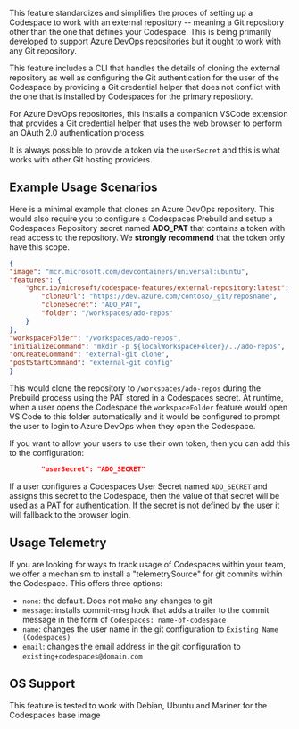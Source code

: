 This feature standardizes and simplifies the proces of setting up a Codespace
to work with an external repository -- meaning a Git repository other than
the one that defines your Codespace. This is being primarily developed to
support Azure DevOps repositories but it ought to work with any Git repository.

This feature includes a CLI that handles the details of cloning the external repository
as well as configuring the Git authentication for the user of the Codespace by
providing a Git credential helper that does not conflict with the one that is
installed by Codespaces for the primary repository.

For Azure DevOps repositories, this installs a companion VSCode extension that provides
a Git credential helper that uses the web browser to perform an OAuth 2.0 authentication
process.

It is always possible to provide a token via the `userSecret` and this is what works with
other Git hosting providers.

## Example Usage Scenarios

Here is a minimal example that clones an Azure DevOps repository. This would also require
you to configure a Codespaces Prebuild and setup a Codespaces Repository secret named
**ADO_PAT** that contains a token with `read` access to the repository. We **strongly recommend**
that the token only have this scope.

```json
{
"image": "mcr.microsoft.com/devcontainers/universal:ubuntu",
"features": {
    "ghcr.io/microsoft/codespace-features/external-repository:latest": {
        "cloneUrl": "https://dev.azure.com/contoso/_git/reposname",
        "cloneSecret": "ADO_PAT",
        "folder": "/workspaces/ado-repos"
    }
},
"workspaceFolder": "/workspaces/ado-repos",
"initializeCommand": "mkdir -p ${localWorkspaceFolder}/../ado-repos",
"onCreateCommand": "external-git clone",
"postStartCommand": "external-git config"     
}
```

This would clone the repository to `/workspaces/ado-repos` during the Prebuild process
using the PAT stored in a Codespaces secret. At runtime, when a user opens the Codespace
the `workspaceFolder` feature would open VS Code to this folder automatically and it
would be configured to prompt the user to login to Azure DevOps when they open the Codespace.

If you want to allow your users to use their own token, then you can add this to the configuration:

```json
        "userSecret": "ADO_SECRET"
```

If a user configures a Codespaces User Secret named `ADO_SECRET` and assigns this secret to the
Codespace, then the value of that secret will be used as a PAT for authentication. If the secret
is not defined by the user it will fallback to the browser login.

## Usage Telemetry

If you are looking for ways to track usage of Codespaces within your team, we offer a mechanism
to install a "telemetrySource" for git commits within the Codespace. This offers three options:

* `none`: the default. Does not make any changes to git
* `message`: installs commit-msg hook that adds a trailer to the commit message in the form of `Codespaces: name-of-codespace`
* `name`: changes the user name in the git configuration to `Existing Name (Codespaces)`
* `email`: changes the email address in the git configuration to `existing+codespaces@domain.com`

## OS Support

This feature is tested to work with Debian, Ubuntu and Mariner for the Codespaces base image
